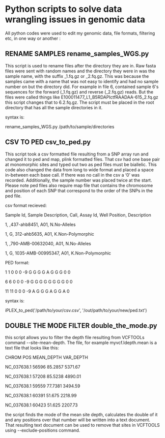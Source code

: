 # Python scripts to solve data wrangling issues in genomic data
All python codes were used to edit my genomic data, file formats, filtering etc, in one way or another :

## RENAME SAMPLES rename_samples_WGS.py

This script is used to rename files after the directory they are in. 
Raw fasta files were sent with random names and the directory they were in was the sample name, with the suffix _1.fq.gz or _2.fq.gz. This was because the samples came with a name that was not easy to identify and had no sample number on but the directory did. For example in file 6, contained sample 6's sequences for the forward (_1.fq.gz) and reverse (_2.fq.gz) reads. But the files were called things like E100011477_L1_B5RDAPIctfRAADAA-615_2.fq.gz this script changes that to 6.2.fq.gz. The script must be placed in the root directory that has all the sample directories in it.

 
 syntax is:
 
 rename_samples_WGS.py /path/to/sample/directories

## CSV TO PED  csv_to_ped.py

This script took a csv formatted file resulting from a SNP array run and changed it to ped and map, plink formatted files. That csv had one base pair at monomorphic sites and typed out two as ped files must be biallelic. This code also changed the data from long to wide format and placed a space in-between each base call. If there was no call in the csv a ‘0’ was recorded. Additionally, the sample number was placed twice at the start. Please note ped files also require map file that contains the chromosome and position of each SNP that correspond to the order of the SNPs in the ped file.

csv format recieved:

Sample Id,	Sample Description,	Call,	Assay Id,	Well Position,	Description

1,	 		,437-ahb8451,	A01,	N.No-Alleles

1,	 	G,	312-ahb5635,	A01,	K.Non-Polymorphic

1,	 		,790-AMB-00632040,	A01,	N.No-Alleles

1,	 	G,	1035-AMB-00995347,	A01,	K.Non-Polymorphic


PED format:

1 1 0 0 0 -9 G G G G A G G G 0 0

6 6 0 0 0 -9 G G G G G G G G 0 0

11 11 0 0 0 -9 A G G G A G G A 0

syntax is:

iPLEX_to_ped('/path/to/your/csv.csv', '/out/path/to/your/new/ped.txt')

## DOUBLE THE MODE FILTER double_the_mode.py

this script allows you to filter the depth file resulting from VCFTOOLs command --site-mean-depth. The file, for example myvcf.ldepth.mean is a text file that looks like this:

CHROM   POS     MEAN_DEPTH      VAR_DEPTH

NC_037638.1     56596   85.2857 5371.67

NC_037638.1     57208   85.5238 4890.01

NC_037638.1     59559   77.7381 3494.59

NC_037638.1     60391   51.675  2218.99

NC_037638.1     60423   51.625  2207.73


the script finds the mode of the mean site depth, calculates the double of it and any positions over that number will be written into a text document. That resulting text document can be used to remove that sites in VCFTOOLS using --exclude-positions command. 

